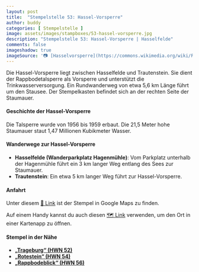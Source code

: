 ```yaml
---
layout: post
title:  "Stempelstelle 53: Hassel-Vorsperre"
author: buddy
categories: [ Stempelstelle ]
image: assets/images/stampboxes/53-hassel-vorsperre.jpg
description: "Stempelstelle 53: Hassel-Vorsperre | Hasselfelde"
comments: false
imageshadow: true
imageSource: '📷 [Hasselvorsperre](https://commons.wikimedia.org/wiki/File:Hasselvorsperre.jpg) von <a href="//commons.wikimedia.org/w/index.php?title=User:Moonie&amp;action=edit&amp;redlink=1" class="new" title="User:Moonie (page does not exist)">Moonie</a> unter Lizenz [CC BY-SA 3.0](https://creativecommons.org/licenses/by-sa/3.0)'
---
```


Die Hassel-Vorsperre liegt zwischen Hasselfelde und Trautenstein. Sie dient der Rappbodetalsperre als Vorsperre und unterstützt die Trinkwasserversorgung. Ein Rundwanderweg von etwa 5,6 km Länge führt um den Stausee. Der Stempelkasten befindet sich an der rechten Seite der Staumauer.

#### Geschichte der Hassel-Vorsperre

Die Talsperre wurde von 1956 bis 1959 erbaut. Die 21,5 Meter hohe Staumauer staut 1,47 Millionen Kubikmeter Wasser.

#### Wanderwege zur Hassel-Vorsperre

- **Hasselfelde (Wanderparkplatz Hagenmühle)**: Vom Parkplatz unterhalb der Hagenmühle führt ein 3 km langer Weg entlang des Sees zur Staumauer.
- **Trautenstein**: Ein etwa 5 km langer Weg führt zur Hassel-Vorsperre.

#### Anfahrt

Unter diesem [📍 Link](https://www.google.com/maps/dir/?api=1&origin=&destination=51.70968%2C%2010.83113) ist der Stempel in Google Maps zu finden.

<div class="android-only">
  Auf einem Handy kannst du auch diesen 
  <a href="geo:51.70968,10.83113">🗺️ Link</a> 
  verwenden, um den Ort in einer Kartenapp zu öffnen.
  <p></p>
</div>

#### Stempel in der Nähe

- [**„Trageburg“ (HWN 52)**](/stempelstelle-52-trageburg)
- [**„Rotestein“ (HWN 54)**](/stempelstelle-54-rotestein)
- [**„Rappbodeblick“ (HWN 56)**](/stempelstelle-56-rappbodeblick)
